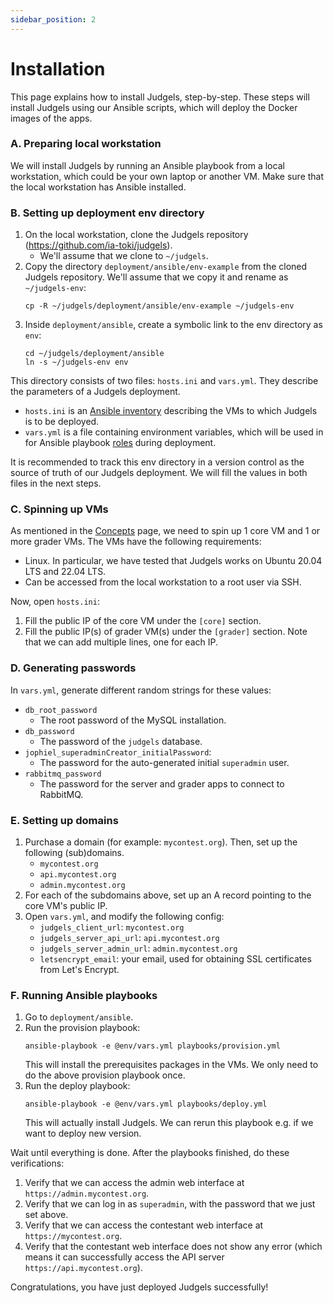 ```yaml
---
sidebar_position: 2
---
```


# Installation

This page explains how to install Judgels, step-by-step. These steps will install Judgels using our Ansible scripts, which will deploy the Docker images of the apps.

### A. Preparing local workstation

We will install Judgels by running an Ansible playbook from a local workstation, which could be your own laptop or another VM. Make sure that the local workstation has Ansible installed.

### B. Setting up deployment env directory

1. On the local workstation, clone the Judgels repository (https://github.com/ia-toki/judgels).
   - We'll assume that we clone to `~/judgels`.
1. Copy the directory `deployment/ansible/env-example` from the cloned Judgels repository. We'll assume that we copy it and rename as `~/judgels-env`:
   ```
   cp -R ~/judgels/deployment/ansible/env-example ~/judgels-env
   ```
1. Inside `deployment/ansible`, create a symbolic link to the env directory as `env`:
   ```
   cd ~/judgels/deployment/ansible
   ln -s ~/judgels-env env
   ```

This directory consists of two files: `hosts.ini` and `vars.yml`. They describe the parameters of a Judgels deployment.

- `hosts.ini` is an [Ansible inventory](https://docs.ansible.com/ansible/latest/user_guide/intro_inventory.html) describing the VMs to which Judgels is to be deployed.
- `vars.yml` is a file containing environment variables, which will be used in for Ansible playbook [roles](https://github.com/ia-toki/judgels/tree/master/deployment/ansible/roles) during deployment.

It is recommended to track this env directory in a version control as the source of truth of our Judgels deployment. We will fill the values in both files in the next steps.

### C. Spinning up VMs

As mentioned in the [Concepts](/docs/deployment/concepts) page, we need to spin up 1 core VM and 1 or more grader VMs. The VMs have the following requirements:

- Linux. In particular, we have tested that Judgels works on Ubuntu 20.04 LTS and 22.04 LTS.
- Can be accessed from the local workstation to a root user via SSH.

Now, open `hosts.ini`:

1. Fill the public IP of the core VM under the `[core]` section.
1. Fill the public IP(s) of grader VM(s) under the `[grader]` section. Note that we can add multiple lines, one for each IP.

### D. Generating passwords

In `vars.yml`, generate different random strings for these values:

- `db_root_password`
   * The root password of the MySQL installation.
- `db_password`
   * The password of the `judgels` database.
- `jophiel_superadminCreator_initialPassword`:
   * The password for the auto-generated initial `superadmin` user.
- `rabbitmq_password`
   * The password for the server and grader apps to connect to RabbitMQ.

### E. Setting up domains

1. Purchase a domain (for example: `mycontest.org`). Then, set up the following (sub)domains.
   - `mycontest.org`
   - `api.mycontest.org`
   - `admin.mycontest.org`
1. For each of the subdomains above, set up an A record pointing to the core VM's public IP.
1. Open `vars.yml`, and modify the following config:
   - `judgels_client_url`: `mycontest.org`
   - `judgels_server_api_url`: `api.mycontest.org`
   - `judgels_server_admin_url`: `admin.mycontest.org`
   - `letsencrypt_email`: your email, used for obtaining SSL certificates from Let's Encrypt.

### F. Running Ansible playbooks

1. Go to `deployment/ansible`.
1. Run the provision playbook:
   ```
   ansible-playbook -e @env/vars.yml playbooks/provision.yml
   ```
   This will install the prerequisites packages in the VMs. We only need to do the above provision playbook once.
1. Run the deploy playbook:
   ```
   ansible-playbook -e @env/vars.yml playbooks/deploy.yml
   ```
   This will actually install Judgels. We can rerun this playbook e.g. if we want to deploy new version.

Wait until everything is done. After the playbooks finished, do these verifications:

1. Verify that we can access the admin web interface at `https://admin.mycontest.org`.
1. Verify that we can log in as `superadmin`, with the password that we just set above.
1. Verify that we can access the contestant web interface at `https://mycontest.org`.
1. Verify that the contestant web interface does not show any error (which means it can successfully access the API server `https://api.mycontest.org`).

Congratulations, you have just deployed Judgels successfully!
